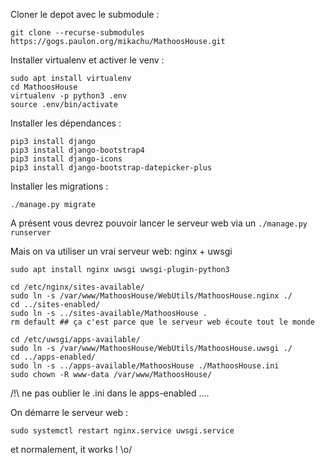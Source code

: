 Cloner le depot avec le submodule :

```
git clone --recurse-submodules https://gogs.paulon.org/mikachu/MathoosHouse.git
```

Installer virtualenv et activer le venv :

```
sudo apt install virtualenv
cd MathoosHouse
virtualenv -p python3 .env
source .env/bin/activate
```

Installer les dépendances :

```
pip3 install django
pip3 install django-bootstrap4
pip3 install django-icons
pip3 install django-bootstrap-datepicker-plus
```


Installer les migrations :

```./manage.py migrate```


A présent vous devrez pouvoir lancer le serveur web via un ```./manage.py runserver```

Mais on va utiliser un vrai serveur web: nginx + uwsgi

```
sudo apt install nginx uwsgi uwsgi-plugin-python3

cd /etc/nginx/sites-available/
sudo ln -s /var/www/MathoosHouse/WebUtils/MathoosHouse.nginx ./
cd ../sites-enabled/
sudo ln -s ../sites-available/MathoosHouse .
rm default ## ça c'est parce que le serveur web écoute tout le monde

cd /etc/uwsgi/apps-available/
sudo ln -s /var/www/MathoosHouse/WebUtils/MathoosHouse.uwsgi ./
cd ../apps-enabled/
sudo ln -s ../apps-available/MathoosHouse ./MathoosHouse.ini
sudo chown -R www-data /var/www/MathoosHouse/
```


/!\ ne pas oublier le .ini dans le apps-enabled ....


On démarre le serveur web :

```
sudo systemctl restart nginx.service uwsgi.service
```

et normalement, it works ! \o/